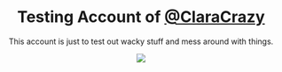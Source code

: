 <h1 align="center">Testing Account of <a href="https://github.com/ClaraCrazy">@ClaraCrazy</a></h1>

<p align="center">This account is just to test out wacky stuff and mess around with things.</p>

<p align="center">
  <img src="https://media.tenor.com/RXMxqsRKEn0AAAAC/this-is-fine.gif">
</p>
